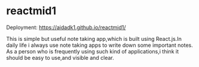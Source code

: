 # reactmid1

Deployment: https://aidadk1.github.io/reactmid1/

This is simple but useful note taking app,which is built using React.js.In daily life i always use note taking apps to write down some important notes.
As a person who is frequently using such kind of applications,i think it should be easy to use,and visible and clear.
